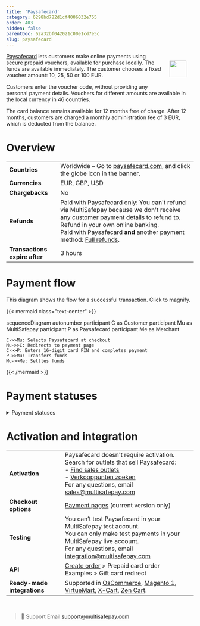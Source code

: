 ```yaml
---
title: 'Paysafecard'
category: 6298bd782d1cf4006032e765
order: 403
hidden: false
parentDoc: 62a32bf042021c00e1cd7e5c
slug: paysafecard
---
```


<img src="https://raw.githubusercontent.com/MultiSafepay/docs/master/static/logo/Payment_methods/Paysafecard.svg" width="45" align="right" style="margin: 20px; max-height: 75px"/>

[Paysafecard](https://www.paysafecard.com/en/) lets customers make online payments using secure prepaid vouchers, available for purchase locally. 
The funds are available immediately. The customer chooses a fixed voucher amount: 10, 25, 50 or 100 EUR. 

Customers enter the voucher code, without providing any personal payment details. Vouchers for different amounts are available in the local currency in 46 countries.

The card balance remains available for 12 months free of charge. After 12 months, customers are charged a monthly administration fee of 3 EUR, which is deducted from the balance.

# Overview

|   |   |
|---|---|
| **Countries**  | Worldwide – Go to [paysafecard.com](https://www.paysafecard.com/en-gb/), and click the globe icon in the banner.  | 
| **Currencies**  | EUR, GBP, USD  | 
| **Chargebacks**  | No | 
| **Refunds** | Paid with Paysafecard only: You can't refund via MultiSafepay because we don't receive any customer payment details to refund to. Refund in your own online banking. <br> Paid with Paysafecard **and** another payment method: [Full refunds](/refunds/).  |
| **Transactions expire after** | 3 hours |

# Payment flow

This diagram shows the flow for a successful transaction. Click to magnify.

{{< mermaid class="text-center" >}}

sequenceDiagram
    autonumber
    participant C as Customer
    participant Mu as MultiSafepay
    participant P as Paysafecard
    participant Me as Merchant

    C->>Mu: Selects Paysafecard at checkout
    Mu->>C: Redirects to payment page
    C->>P: Enters 16-digit card PIN and completes payment
    P->>Mu: Transfers funds 
    Mu->>Me: Settles funds

{{< /mermaid >}} 

# Payment statuses  

<details id="payment-statuses">
<summary>Payment statuses</summary>
<br>

**Order status:** Changes as the customer's order with you progresses towards shipment (independent of payment)

**Transaction status:** Changes as the funds progress towards settlement in your account balance

For more information, see [Payment statuses](/payment-statuses/).

| Description | Order status | Transaction status |
|---|---|---|
| **Payments** | | |
| The customer has been redirected to Paysafecard. | Initialized | Initialized |
| MultiSafepay has collected payment.| Completed | Completed |
| The customer cancelled the transaction at Paysafecard. | Void   | Void   |
| The customer didn't complete payment within 3 hours. | Expired | Expired |
|**Refunds**|||
| Refund initiated. | Initialized | Initialized |
| Refund complete. | Completed | Completed |

</details>

# Activation and integration

| | |
|---|---|
| **Activation** | Paysafecard doesn't require activation. <br> Search for outlets that sell Paysafecard: <br> - [Find sales outlets](https://www.paysafecard.com/en/find-sales-outlet-1/) <br> - [Verkooppunten zoeken](https://www.paysafecard.com/nl/verkooppunt-vinden-1/) <br> For any questions, email <sales@multisafepay.com> |
| **Checkout options** | [Payment pages](/payment-pages/) (current version only) |
| **Testing** | You can’t test Paysafecard in your MultiSafepay test account. <br> You can only make test payments in your MultiSafepay live account. <br> For any questions, email <integration@multisafepay.com> |
| **API** | [Create order](https://docs-api.multisafepay.com/reference/createorder) > Prepaid card order <br> Examples > Gift card redirect |
| **Ready-made integrations** | Supported in [OsCommerce](/oscommerce/), [Magento 1](/magento-1/), [VirtueMart](/virtuemart/), [X-Cart](/x-cart/), [Zen Cart](/zen-cart/). |
<br>

> 💬  Support
> Email <support@multisafepay.com>
